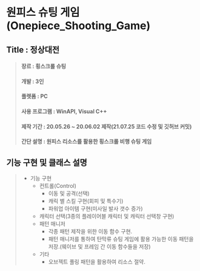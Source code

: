 # 원피스 슈팅 게임(Onepiece_Shooting_Game)

## Title : 정상대전

> ####  장르 : 횡스크롤 슈팅
> ####  개발 : 3인
> ####  플렛폼 : PC
> ####  사용 프로그램 : WinAPI, Visual C++
> ####  제작 기간 : 20.05.26 ~ 20.06.02 제작(21.07.25 코드 수정 및 깃허브 커밋)
> ####  간단 설명 : 원피스 리소스를 활용한 횡스크롤 비행 슈팅 게임

## 기능 구현 및 클래스 설명

> + 기능 구현
>   + 컨트롤(Control)
>     + 이동 및 공격(선택)
>     + 캐릭 별 스킬 구현(회피 및 특수기)
>     + 파워업 아이템 구현(미사일 발사 갯수 증가)
>   + 캐릭터 선택(3종의 플레이어블 캐릭터 및 캐릭터 선택창 구현)
>   + 패턴 매니저
>     + 각종 패턴 제작을 위한 이동 함수 구현.
>     + 패턴 매니저를 통하여 탄막류 슈팅 게임에 활용 가능한 이동 패턴을 저장.(웨이브 및 프레임 간 이동 함수들을 저장)
>   + 기타
>     + 오브젝트 풀링 패턴을 활용하여 리소스 절약.
